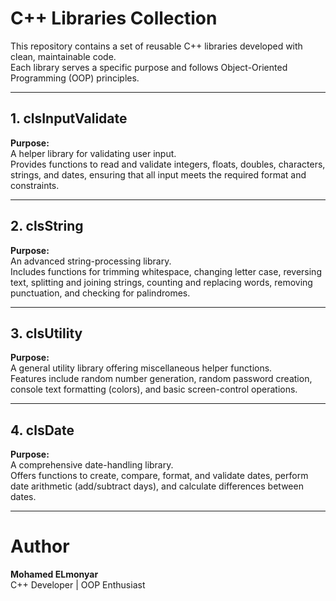 # C++ Libraries Collection

This repository contains a set of reusable C++ libraries developed with clean, maintainable code.  
Each library serves a specific purpose and follows Object-Oriented Programming (OOP) principles.

---

## 1. clsInputValidate

**Purpose:**  
A helper library for validating user input.  
Provides functions to read and validate integers, floats, doubles, characters, strings, and dates, ensuring that all input meets the required format and constraints.

---

## 2. clsString

**Purpose:**  
An advanced string-processing library.  
Includes functions for trimming whitespace, changing letter case, reversing text, splitting and joining strings, counting and replacing words, removing punctuation, and checking for palindromes.

---

## 3. clsUtility

**Purpose:**  
A general utility library offering miscellaneous helper functions.  
Features include random number generation, random password creation, console text formatting (colors), and basic screen-control operations.

---

## 4. clsDate

**Purpose:**  
A comprehensive date-handling library.  
Offers functions to create, compare, format, and validate dates, perform date arithmetic (add/subtract days), and calculate differences between dates.

---

# Author

**Mohamed ELmonyar**  
C++ Developer | OOP Enthusiast
